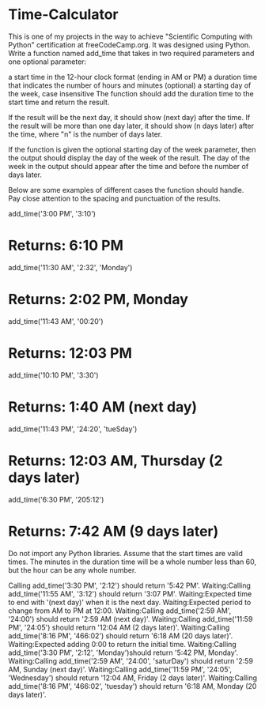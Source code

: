# Time-Calculator

This is one of my projects in the way to achieve "Scientific Computing with Python" certification at freeCodeCamp.org. It was designed using Python. 
Write a function named add_time that takes in two required parameters and one optional parameter:

a start time in the 12-hour clock format (ending in AM or PM)
a duration time that indicates the number of hours and minutes
(optional) a starting day of the week, case insensitive
The function should add the duration time to the start time and return the result.

If the result will be the next day, it should show (next day) after the time. If the result will be more than one day later, it should show (n days later) after the time, where "n" is the number of days later.

If the function is given the optional starting day of the week parameter, then the output should display the day of the week of the result. The day of the week in the output should appear after the time and before the number of days later.

Below are some examples of different cases the function should handle. Pay close attention to the spacing and punctuation of the results.

add_time('3:00 PM', '3:10')
# Returns: 6:10 PM

add_time('11:30 AM', '2:32', 'Monday')
# Returns: 2:02 PM, Monday

add_time('11:43 AM', '00:20')
# Returns: 12:03 PM

add_time('10:10 PM', '3:30')
# Returns: 1:40 AM (next day)

add_time('11:43 PM', '24:20', 'tueSday')
# Returns: 12:03 AM, Thursday (2 days later)

add_time('6:30 PM', '205:12')
# Returns: 7:42 AM (9 days later)
Do not import any Python libraries. Assume that the start times are valid times. The minutes in the duration time will be a whole number less than 60, but the hour can be any whole number.

Calling add_time('3:30 PM', '2:12') should return '5:42 PM'.
Waiting:Calling add_time('11:55 AM', '3:12') should return '3:07 PM'.
Waiting:Expected time to end with '(next day)' when it is the next day.
Waiting:Expected period to change from AM to PM at 12:00.
Waiting:Calling add_time('2:59 AM', '24:00') should return '2:59 AM (next day)'.
Waiting:Calling add_time('11:59 PM', '24:05') should return '12:04 AM (2 days later)'.
Waiting:Calling add_time('8:16 PM', '466:02') should return '6:18 AM (20 days later)'.
Waiting:Expected adding 0:00 to return the initial time.
Waiting:Calling add_time('3:30 PM', '2:12', 'Monday')should return '5:42 PM, Monday'.
Waiting:Calling add_time('2:59 AM', '24:00', 'saturDay') should return '2:59 AM, Sunday (next day)'.
Waiting:Calling add_time('11:59 PM', '24:05', 'Wednesday') should return '12:04 AM, Friday (2 days later)'.
Waiting:Calling add_time('8:16 PM', '466:02', 'tuesday') should return '6:18 AM, Monday (20 days later)'.
